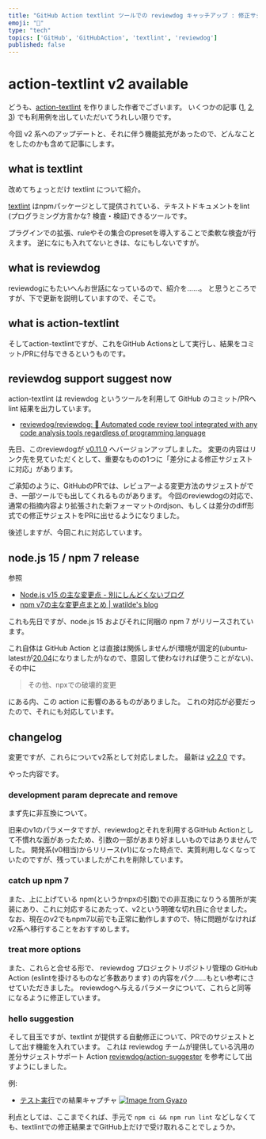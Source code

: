 ```yaml
---
title: "GitHub Action textlint ツールでの reviewdog キャッチアップ : 修正サジェスト"
emoji: "🐶"
type: "tech" 
topics: ['GitHub', 'GitHubAction', 'textlint', 'reviewdog']
published: false
---
```

# action-textlint v2 available

どうも、[action-textlint](https://github.com/tsuyoshicho/action-textlint) を作りました作者でございます。
いくつかの記事
([1](https://zenn.dev/serima/articles/4dac7baf0b9377b0b58b),
[2](https://zenn.dev/srz_zumix/articles/cb21af1a86fc01cb829d),
[3](https://zenn.dev/srz_zumix/articles/9404b45e22cdf0f65ddd))
でも利用例を出していただいてうれしい限りです。

今回 v2 系へのアップデートと、それに伴う機能拡充があったので、どんなことをしたのかも含めて記事にします。

## what is textlint

改めてちょっとだけ textlint について紹介。

[textlint](https://github.com/textlint/textlint)
はnpmパッケージとして提供されている、テキストドキュメントをlint (プログラミング方言かな?
検査・検証)できるツールです。

プラグインでの拡張、ruleやその集合のpresetを導入することで柔軟な検査が行えます。
逆になにも入れてないときは、なにもしないですが。

## what is reviewdog

reviewdogにもたいへんお世話になっているので、紹介を……。
と思うところですが、下で更新を説明していますので、そこで。

## what is action-textlint

そしてaction-textlintですが、これをGitHub Actionsとして実行し、結果をコミット/PRに付与できるというものです。

## reviewdog support suggest now

action-textlint は reviewdog というツールを利用して GitHub のコミット/PRへ lint 結果を出力しています。

- [reviewdog/reviewdog: 🐶 Automated code review tool integrated with any code analysis tools regardless of programming language](https://github.com/reviewdog/reviewdog)

先日、このreviewdogが [v0.11.0](https://github.com/reviewdog/reviewdog/releases/tag/v0.11.0)
へバージョンアップしました。
変更の内容はリンク先を見ていただくとして、重要なものの1つに「差分による修正サジェストに対応」があります。

ご承知のように、GitHubのPRでは、レビュアーよる変更方法のサジェストができ、一部ツールでも出してくれるものがあります。
今回のreviewdogの対応で、通常の指摘内容より拡張された新フォーマットのrdjson、もしくは差分のdiff形式での修正サジェストをPRに出せるようになりました。

後述しますが、今回これに対応しています。

## node.js 15 / npm 7 release

参照

- [Node\.js v15 の主な変更点 \- 別にしんどくないブログ](https://shisama.hatenablog.com/entry/2020/10/21/004612)
- [npm v7の主な変更点まとめ \| watilde's blog](https://blog.watilde.com/2020/10/14/npm-v7%E3%81%AE%E4%B8%BB%E3%81%AA%E5%A4%89%E6%9B%B4%E7%82%B9%E3%81%BE%E3%81%A8%E3%82%81/)

これも先日ですが、node.js 15 およびそれに同梱の npm 7 がリリースされています。

これ自体は GitHub Action とは直接は関係しませんが(環境が固定的(ubuntu-latestが[20.04](https://github.blog/changelog/2020-10-29-github-actions-ubuntu-latest-workflows-will-use-ubuntu-20-04/)になりましたが)なので、意図して使わなければ使うことがない)、その中に

> その他、npxでの破壊的変更

にある内、この action に影響のあるものがありました。
これの対応が必要だったので、それにも対応しています。

## changelog

変更ですが、これらについてv2系として対応しました。
最新は [v2.2.0](https://github.com/tsuyoshicho/action-textlint/releases/tag/v2.2.0)
です。

やった内容です。

### development param deprecate and remove

まず先に非互換について。

旧来のv1のパラメータですが、reviewdogとそれを利用するGitHub Actionとして不慣れな面があったため、引数の一部があまり好ましいものではありませんでした。
開発系(v0相当)からリリース(v1)になった時点で、実質利用しなくなっていたのですが、残っていましたがこれを削除しています。

### catch up npm 7

また、上に上げている npm(というかnpxの引数)での非互換になりうる箇所が実装にあり、これに対応するにあたって、v2という明確な切れ目に合せました。
なお、現在のv2でもnpm7以前でも正常に動作しますので、特に問題がなければv2系へ移行することをおすすめします。

### treat more options

また、これらと合せる形で、 reviewdog プロジェクトリポジトリ管理の GitHub Action (eslintを掛けるものなど多数あります) の内容をパク……もとい参考にさせていただきました。
reviewdogへ与えるパラメータについて、これらと同等になるように修正しています。

### hello suggestion

そして目玉ですが、textlint が提供する自動修正について、PRでのサジェストとして出す機能を入れています。
これは reviewdog チームが提供している汎用の差分サジェストサポート Action
[reviewdog/action-suggester](https://github.com/reviewdog/action-suggester) を参考にして出すようにしました。

例:

- [テスト実行](https://github.com/tsuyoshicho/action-test-repo/pull/3)での結果キャプチャ
  [![Image from Gyazo](https://i.gyazo.com/77649ba3fb4087667bad2e0079404df6.png)](https://gyazo.com/77649ba3fb4087667bad2e0079404df6)

利点としては、ここまでくれば、手元で `npm ci && npm run lint` などしなくても、textlintでの修正結果までGitHub上だけで受け取れることでしょうか。
